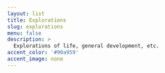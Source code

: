 ```yaml
---
layout: list
title: Explorations
slug: explorations
menu: false
description: >
  Explorations of life, general development, etc.
accent_color: '#90a959'
accent_image: none
---
```

